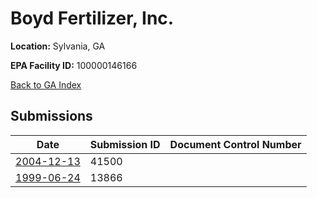 # Boyd Fertilizer, Inc.

**Location:** Sylvania, GA

**EPA Facility ID:** 100000146166

[Back to GA Index](../../index.md)

## Submissions

| Date | Submission ID | Document Control Number |
|------|--------------|-------------------------|
| [2004-12-13](submissions/41500.md) | 41500 |  |
| [1999-06-24](submissions/13866.md) | 13866 |  |
